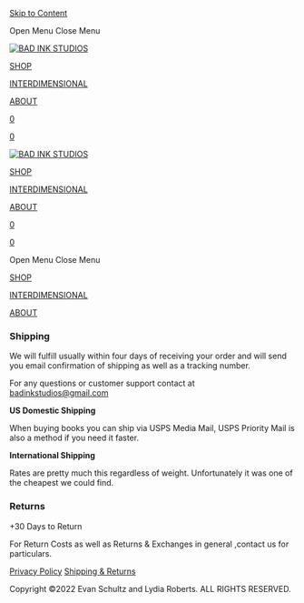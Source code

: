 [Skip to Content](#page)

Open Menu Close Menu

[![BAD INK STUDIOS](//images.squarespace-cdn.com/content/v1/622a24622df7f809c4150e74/36b0de58-645f-4a22-80a8-0117c4a9005f/bad-logo.png?format=1500w)](https://badinkstudios.com/)

[SHOP](https://badinkstudios.com/shop)

[INTERDIMENSIONAL](https://badinkstudios.com/interdimensional)

[ABOUT](https://badinkstudios.com/bad-ink)

[0](https://badinkstudios.com/cart)

[0](https://badinkstudios.com/cart)

[![BAD INK STUDIOS](//images.squarespace-cdn.com/content/v1/622a24622df7f809c4150e74/36b0de58-645f-4a22-80a8-0117c4a9005f/bad-logo.png?format=1500w)](https://badinkstudios.com/)

[SHOP](https://badinkstudios.com/shop)

[INTERDIMENSIONAL](https://badinkstudios.com/interdimensional)

[ABOUT](https://badinkstudios.com/bad-ink)

[0](https://badinkstudios.com/cart)

[0](https://badinkstudios.com/cart)

Open Menu Close Menu

[SHOP](https://badinkstudios.com/shop)

[INTERDIMENSIONAL](https://badinkstudios.com/interdimensional)

[ABOUT](https://badinkstudios.com/bad-ink)

### Shipping

We will fulfill usually within four days of receiving your order and will send you email confirmation of shipping as well as a tracking number.

For any questions or customer support contact at badinkstudios@gmail.com

  
**US Domestic Shipping**

When buying books you can ship via USPS Media Mail, USPS Priority Mail is also a method if you need it faster.

**International Shipping**

Rates are pretty much this regardless of weight. Unfortunately it was one of the cheapest we could find.

### Returns

+30 Days to Return

For Return Costs as well as Returns & Exchanges in general ,contact us for particulars.

[](http://www.tiktok.com/@badinkstudios)[](https://www.youtube.com/@badinkstudios)[](https://www.instagram.com/badinkstudios)[](mailto:studio.bad.ink@gmail.com)

[Privacy Policy](https://badinkstudios.com/privacy-policy) [Shipping & Returns](https://badinkstudios.com/shipping-returns)

Copyright ©2022 Evan Schultz and Lydia Roberts. ALL RIGHTS RESERVED.
